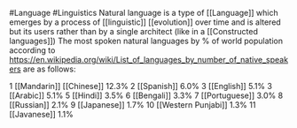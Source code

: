 #Language #Linguistics 
Natural language is a type of [[Language]] which emerges by a process of [[linguistic]] [[evolution]] over time and is altered but its users rather than by a single architect (like in a [[Constructed languages]])
The most spoken natural languages by % of world population according to https://en.wikipedia.org/wiki/List_of_languages_by_number_of_native_speakers are as follows: 

1	[[Mandarin]] [[Chinese]]	12.3%
2	[[Spanish]]	6.0%
3	[[English]]	5.1%
3	[[Arabic]]	5.1%
5	[[Hindi]]	3.5%
6	[[Bengali]]	3.3%
7	[[Portuguese]]	3.0%
8	[[Russian]]	2.1%
9	[[Japanese]]	1.7%
10 [[Western Punjabi]]	1.3%
11 [[Javanese]]	1.1%
